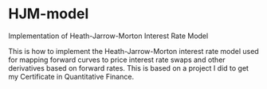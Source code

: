 # HJM-model
Implementation of Heath-Jarrow-Morton Interest Rate Model

This is how to implement the Heath-Jarrow-Morton interest rate model used for mapping forward curves to price interest rate swaps 
and other derivatives based on forward rates. This is based on a project I did to get my Certificate in Quantitative Finance.
